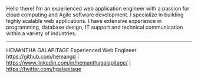 Hello there! I’m an experienced web application engineer with a passion for cloud computing and Agile software development. I specialize in building highly scalable web applications. I have extensive experience in programming, database design, IT support and technical communication within a variety of industries.

--------------------------------------------------------------------------------------
HEMANTHA GALAPITAGE
Experienced Web Engineer
https://github.com/hemangd | https://www.linkedin.com/in/hemanthagalapitage/ | https://twitter.com/hgalapitage
